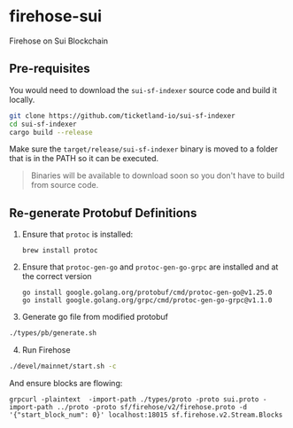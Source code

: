 # firehose-sui
Firehose on Sui Blockchain

## Pre-requisites
You would need to download the `sui-sf-indexer` source code and build it locally.

```bash
git clone https://github.com/ticketland-io/sui-sf-indexer
cd sui-sf-indexer
cargo build --release
```
Make sure the `target/release/sui-sf-indexer` binary is moved to a folder that is in the PATH so it can be executed.

> Binaries will be available to download soon so you don't have to build from source code.

## Re-generate Protobuf Definitions

1. Ensure that `protoc` is installed:
   ```
   brew install protoc
   ```

2. Ensure that `protoc-gen-go` and `protoc-gen-go-grpc` are installed and at the correct version
    ```
    go install google.golang.org/protobuf/cmd/protoc-gen-go@v1.25.0
    go install google.golang.org/grpc/cmd/protoc-gen-go-grpc@v1.1.0

3. Generate go file from modified protobuf

```bash
./types/pb/generate.sh
```

4. Run Firehose

```bash
./devel/mainnet/start.sh -c
```

And ensure blocks are flowing:

```
grpcurl -plaintext  -import-path ./types/proto -proto sui.proto -import-path ../proto -proto sf/firehose/v2/firehose.proto -d '{"start_block_num": 0}' localhost:18015 sf.firehose.v2.Stream.Blocks
```
